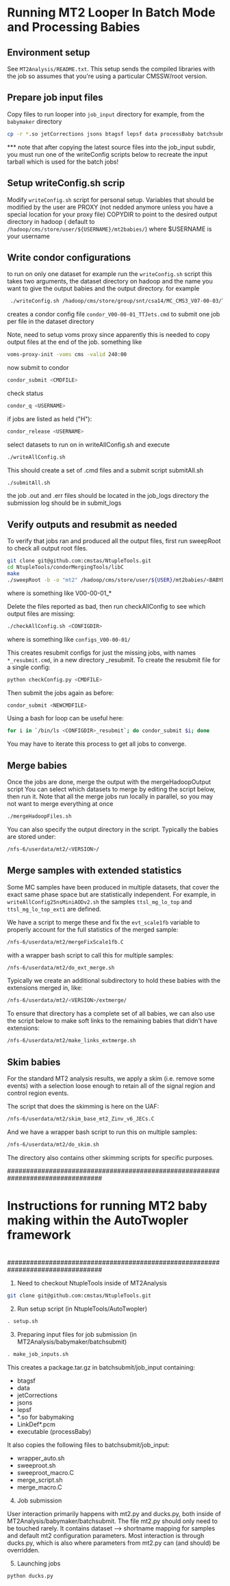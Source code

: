 
# Running MT2 Looper In Batch Mode and Processing Babies

## Environment setup

See `MT2Analysis/README.txt`.  This setup sends the compiled libraries with the job so assumes that you're using a particular CMSSW/root version.

## Prepare job input files

Copy files to run looper into `job_input` directory
for example, from the `babymaker` directory
``` bash
cp -r *.so jetCorrections jsons btagsf lepsf data processBaby batchsubmit/job_input/
```
*** note that after copying the latest source files into the job_input subdir, you must run one of the writeConfig scripts below to recreate the input tarball which is used for the batch jobs!

## Setup writeConfig.sh scrip

Modify `writeConfig.sh` script for personal setup. Variables that should be modified by the user are
PROXY (not nedded anymore unless you have a special location for your proxy file)
COPYDIR to point to the desired output directory in hadoop ( default to `/hadoop/cms/store/user/${USERNAME}/mt2babies/`) where $USERNAME is your username

## Write condor configurations

to run on only one dataset for example run the `writeConfig.sh` script 
this takes two arguments, the dataset directory on hadoop and the name
you want to give the output babies and the output directory. 
for example
``` bash
 ./writeConfig.sh /hadoop/cms/store/group/snt/csa14/MC_CMS3_V07-00-03/TTJets_MSDecaysCKM_central_Tune4C_13TeV-madgraph-tauola/merged/ V00-00-01_TTJets
```
creates a condor config file
`condor_V00-00-01_TTJets.cmd`
to submit one job per file in the dataset directory 

Note, need to setup voms proxy since apparently this is needed to copy output files at the end of the job.
something like
``` bash
voms-proxy-init -voms cms -valid 240:00
```
now submit to condor
``` bash
condor_submit <CMDFILE>
```
check status 
``` bash
condor_q <USERNAME>
```
if jobs are listed as held ("H"):
``` bash
condor_release <USERNAME>
```
select datasets to run on in writeAllConfig.sh and execute
``` bash
./writeAllConfig.sh
```
This should create a set of .cmd files and a submit script submitAll.sh
``` bash
./submitAll.sh
```

the job .out and .err files should be located in the job_logs directory 
the submission log should be in submit_logs

## Verify outputs and resubmit as needed

To verify that jobs ran and produced all the output files, first run sweepRoot to check all output root files.
``` bash
git clone git@github.com:cmstas/NtupleTools.git
cd NtupleTools/condorMergingTools/libC
make
./sweepRoot -b -o "mt2" /hadoop/cms/store/user/${USER}/mt2babies/<BABYDIRS>/*.root
```
where <BABYDIRS> is something like V00-00-01_*

Delete the files reported as bad, then run checkAllConfig to see which output files are missing:
``` bash
./checkAllConfig.sh <CONFIGDIR>
```
where <CONFIGDIR> is something like `configs_V00-00-01/`

This creates resubmit configs for just the missing jobs, with names `*_resubmit.cmd`, in a new directory <CONFIGDIR>_resubmit.
To create the resubmit file for a single config:
``` bash
python checkConfig.py <CMDFILE>
```
Then submit the jobs again as before:
``` bash
condor_submit <NEWCMDFILE>
```

Using a bash for loop can be useful here:
``` bash
for i in `/bin/ls <CONFIGDIR>_resubmit`; do condor_submit $i; done
```


You may have to iterate this process to get all jobs to converge.

## Merge babies

Once the jobs are done, merge the output with the mergeHadoopOutput script
You can select which datasets to merge by editing the script below, then run it.
Note that all the merge jobs run locally in parallel, so you may not want to merge
everything at once
``` bash
./mergeHadoopFiles.sh
```
You can also specify the output directory in the script. Typically the babies are
stored under:
``` bash
/nfs-6/userdata/mt2/<VERSION>/
```

## Merge samples with extended statistics

Some MC samples have been produced in multiple datasets, that cover the exact same phase space but are statistically independent.
For example, in `writeAllConfig25nsMiniAODv2.sh` the samples `ttsl_mg_lo_top` and `ttsl_mg_lo_top_ext1` are defined.

We have a script to merge these and fix the `evt_scale1fb` variable to properly account for the full statistics of the merged sample:
``` bash
/nfs-6/userdata/mt2/mergeFixScale1fb.C
```
with a wrapper bash script to call this for multiple samples:
``` bash
/nfs-6/userdata/mt2/do_ext_merge.sh
```
Typically we create an additional subdirectory to hold these babies with the extensions merged in, like:
``` bash
/nfs-6/userdata/mt2/<VERSION>/extmerge/
```
To ensure that directory has a complete set of all babies, we can also use the script below to make soft links
to the remaining babies that didn't have extensions:
``` bash
/nfs-6/userdata/mt2/make_links_extmerge.sh
```

## Skim babies

For the standard MT2 analysis results, we apply a skim (i.e. remove some events) with a selection loose enough
to retain all of the signal region and control region events.

The script that does the skimming is here on the UAF:
``` bash
/nfs-6/userdata/mt2/skim_base_mt2_Zinv_v6_JECs.C
```

And we have a wrapper bash script to run this on multiple samples:
``` bash
/nfs-6/userdata/mt2/do_skim.sh
```
The directory also contains other skimming scripts for specific purposes.





#################################################################################
#                                                                               #
#   Instructions for running MT2 baby making within the AutoTwopler framework   #
#                                                                               #
#################################################################################

1. Need to checkout NtupleTools inside of MT2Analysis
``` bash
git clone git@github.com:cmstas/NtupleTools.git
```

2. Run setup script (in NtupleTools/AutoTwopler)
``` bash
. setup.sh
```

3. Preparing input files for job submission (in MT2Analysis/babymaker/batchsubmit)
``` bash
. make_job_inputs.sh
```

This creates a package.tar.gz in batchsubmit/job_input containing:

- btagsf
- data
- jetCorrections
- jsons
- lepsf
- *.so for babymaking
- LinkDef*.pcm
- executable (processBaby)

It also copies the following files to batchsubmit/job_input:

- wrapper_auto.sh
- sweeproot.sh
- sweeproot_macro.C
- merge_script.sh
- merge_macro.C

4. Job submission

User interaction primarily happens with mt2.py and ducks.py, both inside of MT2Analysis/babymaker/batchsubmit.
The file mt2.py should only need to be touched rarely.  It contains dataset --> shortname mapping for samples and default mt2 configuration parameters.
Most interaction is through ducks.py, which is also where parameters from mt2.py can (and should) be overridden.

5. Launching jobs
``` bash
python ducks.py
```
